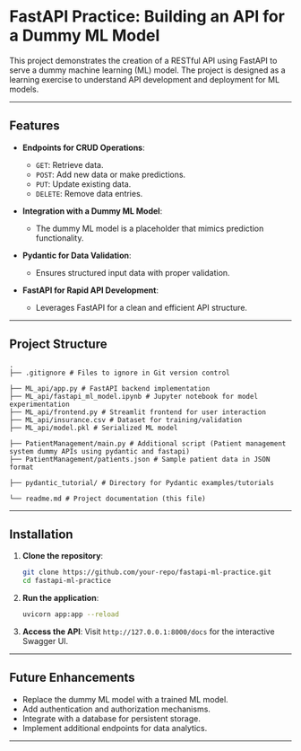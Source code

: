 # FastAPI Practice: Building an API for a Dummy ML Model

This project demonstrates the creation of a RESTful API using FastAPI to serve a dummy machine learning (ML) model. The project is designed as a learning exercise to understand API development and deployment for ML models.

---

## Features

* **Endpoints for CRUD Operations**:

  * `GET`: Retrieve data.
  * `POST`: Add new data or make predictions.
  * `PUT`: Update existing data.
  * `DELETE`: Remove data entries.

* **Integration with a Dummy ML Model**:

  * The dummy ML model is a placeholder that mimics prediction functionality.

* **Pydantic for Data Validation**:

  * Ensures structured input data with proper validation.

* **FastAPI for Rapid API Development**:

  * Leverages FastAPI for a clean and efficient API structure.

---

## Project Structure

```plaintext
.
├── .gitignore # Files to ignore in Git version control

├── ML_api/app.py # FastAPI backend implementation
├── ML_api/fastapi_ml_model.ipynb # Jupyter notebook for model experimentation
├── ML_api/frontend.py # Streamlit frontend for user interaction
├── ML_api/insurance.csv # Dataset for training/validation
├── ML_api/model.pkl # Serialized ML model

├── PatientManagement/main.py # Additional script (Patient management system dummy APIs using pydantic and fastapi)
├── PatientManagement/patients.json # Sample patient data in JSON format

├── pydantic_tutorial/ # Directory for Pydantic examples/tutorials

└── readme.md # Project documentation (this file)
```

---

## Installation

1. **Clone the repository**:

   ```bash
   git clone https://github.com/your-repo/fastapi-ml-practice.git
   cd fastapi-ml-practice
   ```


2. **Run the application**:

   ```bash
   uvicorn app:app --reload
   ```

4. **Access the API**:
   Visit `http://127.0.0.1:8000/docs` for the interactive Swagger UI.

---


## Future Enhancements

* Replace the dummy ML model with a trained ML model.
* Add authentication and authorization mechanisms.
* Integrate with a database for persistent storage.
* Implement additional endpoints for data analytics.

---

